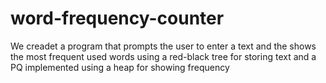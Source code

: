 # word-frequency-counter
We creadet a program that prompts the user to enter a text and the shows the most frequent used words using a red-black tree for storing text and a PQ implemented using a heap for showing frequency
